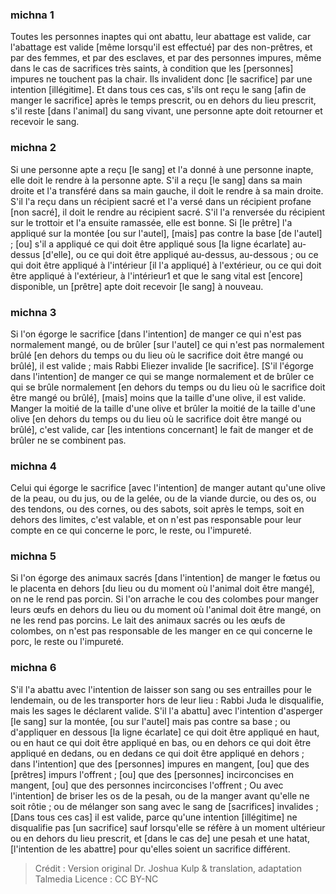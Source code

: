 
### michna 1
Toutes les personnes inaptes qui ont abattu, leur abattage est valide, car l'abattage est valide [même lorsqu'il est effectué] par des non-prêtres, et par des femmes, et par des esclaves, et par des personnes impures, même dans le cas de sacrifices très saints, à condition que les [personnes] impures ne touchent pas la chair. Ils invalident donc [le sacrifice] par une intention [illégitime]. Et dans tous ces cas, s'ils ont reçu le sang [afin de manger le sacrifice] après le temps prescrit, ou en dehors du lieu prescrit, s'il reste [dans l'animal] du sang vivant, une personne apte doit retourner et recevoir le sang.

### michna 2
Si une personne apte a reçu [le sang] et l'a donné à une personne inapte, elle doit le rendre à la personne apte. S'il a reçu [le sang] dans sa main droite et l'a transféré dans sa main gauche, il doit le rendre à sa main droite. S'il l'a reçu dans un récipient sacré et l'a versé dans un récipient profane [non sacré], il doit le rendre au récipient sacré. S'il l'a renversée du récipient sur le trottoir et l'a ensuite ramassée, elle est bonne. Si [le prêtre] l'a appliqué sur la montée [ou sur l'autel], [mais] pas contre la base [de l'autel] ; [ou] s'il a appliqué ce qui doit être appliqué sous [la ligne écarlate] au-dessus [d'elle], ou ce qui doit être appliqué au-dessus, au-dessous ; ou ce qui doit être appliqué à l'intérieur [il l'a appliqué] à l'extérieur, ou ce qui doit être appliqué à l'extérieur, à l'intérieur1 et que le sang vital est [encore] disponible, un [prêtre] apte doit recevoir [le sang] à nouveau.

### michna 3
Si l'on égorge le sacrifice [dans l'intention] de manger ce qui n'est pas normalement mangé, ou de brûler [sur l'autel] ce qui n'est pas normalement brûlé [en dehors du temps ou du lieu où le sacrifice doit être mangé ou brûlé], il est valide ; mais Rabbi Eliezer invalide [le sacrifice]. [S'il l'égorge dans l'intention] de manger ce qui se mange normalement et de brûler ce qui se brûle normalement [en dehors du temps ou du lieu où le sacrifice doit être mangé ou brûlé], [mais] moins que la taille d'une olive, il est valide. Manger la moitié de la taille d'une olive et brûler la moitié de la taille d'une olive [en dehors du temps ou du lieu où le sacrifice doit être mangé ou brûlé], c'est valide, car [les intentions concernant] le fait de manger et de brûler ne se combinent pas.

### michna 4
Celui qui égorge le sacrifice [avec l'intention] de manger autant qu'une olive de la peau, ou du jus, ou de la gelée, ou de la viande durcie, ou des os, ou des tendons, ou des cornes, ou des sabots, soit après le temps, soit en dehors des limites, c'est valable, et on n'est pas responsable pour leur compte en ce qui concerne le porc, le reste, ou l'impureté.

### michna 5
Si l'on égorge des animaux sacrés [dans l'intention] de manger le fœtus ou le placenta en dehors [du lieu ou du moment où l'animal doit être mangé], on ne le rend pas porcin. Si l'on arrache le cou des colombes pour manger leurs œufs en dehors du lieu ou du moment où l'animal doit être mangé, on ne les rend pas porcins. Le lait des animaux sacrés ou les œufs de colombes, on n'est pas responsable de les manger en ce qui concerne le porc, le reste ou l'impureté.

### michna 6
S'il l'a abattu avec l'intention de laisser son sang ou ses entrailles pour le lendemain, ou de les transporter hors de leur lieu : Rabbi Juda le disqualifie, mais les sages le déclarent valide. S'il l'a abattu] avec l'intention d'asperger [le sang] sur la montée, [ou sur l'autel] mais pas contre sa base ; ou d'appliquer en dessous [la ligne écarlate] ce qui doit être appliqué en haut, ou en haut ce qui doit être appliqué en bas, ou en dehors ce qui doit être appliqué en dedans, ou en dedans ce qui doit être appliqué en dehors ; dans l'intention] que des [personnes] impures en mangent, [ou] que des [prêtres] impurs l'offrent ; [ou] que des [personnes] incirconcises en mangent, [ou] que des personnes incirconcises l'offrent ; Ou avec l'intention] de briser les os de la pesah, ou de la manger avant qu'elle ne soit rôtie ; ou de mélanger son sang avec le sang de [sacrifices] invalides ; [Dans tous ces cas] il est valide, parce qu'une intention [illégitime] ne disqualifie pas [un sacrifice] sauf lorsqu'elle se réfère à un moment ultérieur ou en dehors du lieu prescrit, et [dans le cas de] une pesah et une hatat, [l'intention de les abattre] pour qu'elles soient un sacrifice différent.

>Crédit : Version original Dr. Joshua Kulp & translation, adaptation Talmedia
>Licence : CC BY-NC